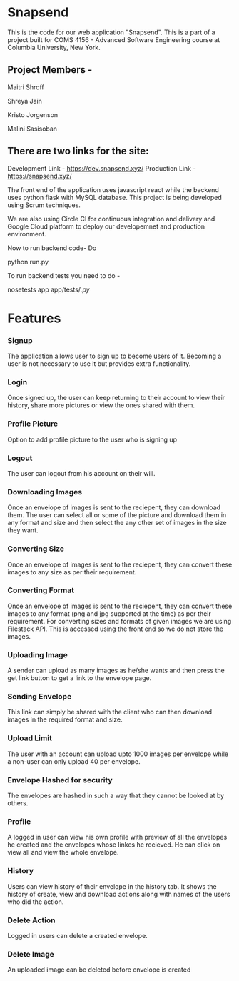 # Snapsend 


This is the code for our web application "Snapsend". This is a part of a project built for COMS 4156 - Advanced Software Engineering course at Columbia University, New York. 

## Project Members - 

Maitri Shroff

Shreya Jain

Kristo Jorgenson

Malini Sasisoban



## There are two links for the site:
Development Link - https://dev.snapsend.xyz/
Production Link - https://snapsend.xyz/


The front end of the application uses javascript react while the backend uses python flask with MySQL database. This project is being developed using Scrum techniques. 

We are also using Circle CI for continuous integration and delivery and Google Cloud platform to deploy our developemnet and production environment. 

Now to run backend code- 
Do 

python run.py

To run backend tests you need to do - 

nosetests app app/tests/*.py*

# Features

### Signup

The application allows user to sign up to become users of it. Becoming a user is not necessary to use it but provides extra functionality.

### Login

Once signed up, the user can keep returning to their account to view their history, share more pictures or view the ones shared with them.

### Profile Picture

Option to add profile picture to the user who is signing up

### Logout

The user can logout from his account on their will.

### Downloading Images

Once an envelope of images is sent to the reciepent, they can download them. The user can select all or some of the picture and download them in any format and size and then select the any other set of images in the size they want. 

### Converting Size

Once an envelope of images is sent to the reciepent, they can convert these images to any size as per their requirement. 

### Converting Format 

Once an envelope of images is sent to the reciepent, they can convert these images to any format (png and jpg supported at the time) as per their requirement. For converting sizes and formats of given images we are using Filestack API. This is accessed using the front end so we do not store the images.

### Uploading Image

A sender can upload as many images as he/she wants and then press the get link button to get a link to the envelope page. 

### Sending Envelope

This link can simply be shared with the client who can then download images in the required format and size.

### Upload Limit 

The user with an account can upload upto 1000 images per envelope while a non-user can only upload 40 per envelope.

### Envelope Hashed for security 
 
The envelopes are hashed in such a way that they cannot be looked at by others.

### Profile 

A logged in user can view his own profile with preview of all the envelopes he created and the envelopes whose linkes he recieved. He can click on view all and view the whole envelope. 

### History 

Users can view history of their envelope in the history tab. It shows the history of create, view and download actions along with names of the users who did the action.

### Delete Action 

Logged in users can delete a created envelope. 

### Delete Image 

An uploaded image can be deleted before envelope is created
